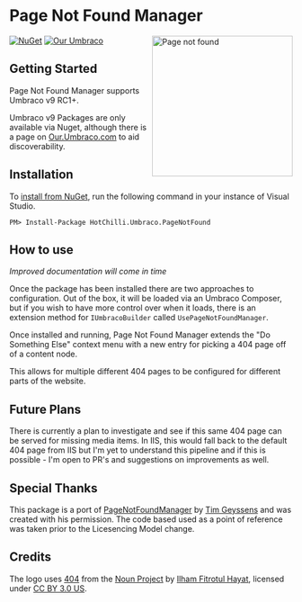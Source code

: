 # Page Not Found Manager

<img src="https://raw.githubusercontent.com/NikRimington/HotChilli.Umbraco.PageNotFoundManager/develop/docs/img/logo.png" alt="Page not found" width="250" align="right" />

[![NuGet](https://img.shields.io/nuget/v/HotChilli.Umbraco.PageNotFound.svg)](https://www.nuget.org/packages/HotChilli.Umbraco.PageNotFound/)
[![Our Umbraco](https://img.shields.io/badge/our-umbraco-orange.svg)](https://our.umbraco.com/packages/backoffice-extensions/hot-chilli-page-not-found-manager/)

## Getting Started

Page Not Found Manager supports Umbraco v9 RC1+.

Umbraco v9 Packages are only available via Nuget, although there is a page on [Our.Umbraco.com](https://our.umbraco.com/packages/backoffice-extensions/hot-chilli-page-not-found-manager/) to aid discoverability.

## Installation

To [install from NuGet](https://www.nuget.org/packages/HotChilli.Umbraco.PageNotFound/), run the following command in your instance of Visual Studio.

    PM> Install-Package HotChilli.Umbraco.PageNotFound

## How to use

*Improved documentation will come in time*

Once the package has been installed there are two approaches to configuration. Out of the box, it will be loaded via an Umbraco Composer, but if you wish to have more control over when it loads, there is an extension method for `IUmbracoBuilder` called `UsePageNotFoundManager`.

Once installed and running, Page Not Found Manager extends the "Do Something Else" context menu with a new entry for picking a 404 page off of a content node.

This allows for multiple different 404 pages to be configured for different parts of the website.

## Future Plans

There is currently a plan to investigate and see if this same 404 page can be served for missing media items. In IIS, this would fall back to the default 404 page from IIS but I'm yet to understand this pipeline and if this is possible - I'm open to PR's and suggestions on improvements as well.

## Special Thanks

This package is a port of [PageNotFoundManager](https://github.com/TimGeyssens/UmbracoPageNotFoundManager) by [Tim Geyssens](https://twitter.com/timgeyssens) and was created with his permission. The code based used as a point of reference was taken prior to the Licesencing Model change.

## Credits

The logo uses [404](https://thenounproject.com/term/404/3283006 ) from the [Noun Project](https://thenounproject.com) by [Ilham Fitrotul Hayat](https://thenounproject.com/fhilham), licensed under [CC BY 3.0 US](https://creativecommons.org/licenses/by/3.0/us/).
